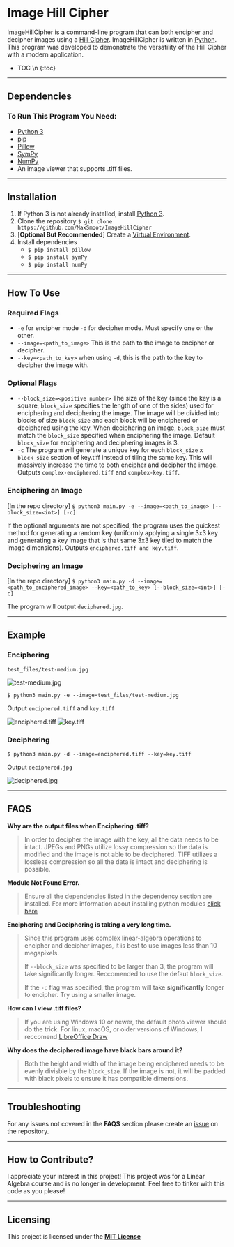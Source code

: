 # Image Hill Cipher

ImageHillCipher is a command-line program that can both encipher and decipher images using a [Hill Cipher](https://www.geeksforgeeks.org/hill-cipher/). ImageHillCipher is written in [Python](https://python.org). This program was developed to demonstrate the versatility of the Hill Cipher with a modern application.

* TOC
\n
{:toc}

-----
## Dependencies

### To Run This Program You Need:

+ [Python 3](https://www.python.org/downloads/)
+ [pip](https://pip.pypa.io/en/stable/installation/)
+ [Pillow](https://python-pillow.org/)
+ [SymPy](https://www.sympy.org/en/index.html)
+ [NumPy](https://numpy.org/)
+ An image viewer that supports .tiff files.

-----

## Installation

1. If Python 3 is not already installed, install [Python 3](https://www.python.org/downloads/).
2. Clone the repository `$ git clone https://github.com/MaxSmoot/ImageHillCipher`
3. [**Optional But Recommended**] Create a [Virtual Environment](https://docs.python.org/3/library/venv.html).
4. Install dependencies
      - ```$ pip install pillow```
      - ```$ pip install symPy```
      - ```$ pip install numPy```

-----

## How To Use

### Required Flags

+ `-e` for encipher mode `-d` for decipher mode. Must specify one or the other.
+ `--image=<path_to_image>` This is the path to the image to encipher or decipher.
+ `--key=<path_to_key>` when using `-d`, this is the path to the key to decipher the image with.

### Optional Flags
+ `--block_size=<positive number>` The size of the key (since the key is a square, `block_size` specifies the length of one of the sides) used for enciphering and deciphering the image. The image will be divided into blocks of size `block_size` and each block will be enciphered or deciphered using the key. When deciphering an image, `block_size` must match the `block_size` specified when enciphering the image. Default `block_size` for enciphering and deciphering images is 3.
+ `-c` The program will generate a unique key for each `block_size` x `block_size` section of key.tiff instead of tiling the same key. This will massively increase the time to both encipher and decipher the image. Outputs `complex-enciphered.tiff` and `complex-key.tiff`.

### Enciphering an Image

[In the repo directory] ```$ python3 main.py -e --image=<path_to_image> [--block_size=<int>] [-c]```

If the optional arguments are not specified, the program uses the quickest method for generating a random key (uniformly applying a single 3x3 key and generating a key image that is that same 3x3 key tiled to match the image dimensions). Outputs `enciphered.tiff and key.tiff`.

### Deciphering an Image

[In the repo directory] ```$ python3 main.py -d --image=<path_to_enciphered_image> --key=<path_to_key> [--block_size=<int>] [-c]```

The program will output `deciphered.jpg`.

-----
## Example

### Enciphering

`test_files/test-medium.jpg`

![test-medium.jpg](https://github.com/MaxSmoot/ImageHillCipher/blob/main/docs/test-medium.jpg?raw=true)

`$ python3 main.py -e --image=test_files/test-medium.jpg`

Output `enciphered.tiff` and `key.tiff`

![enciphered.tiff](https://github.com/MaxSmoot/ImageHillCipher/blob/main/docs/enciphered.png?raw=true)
![key.tiff](https://github.com/MaxSmoot/ImageHillCipher/blob/main/docs/key.png?raw=true)

### Deciphering

`$ python3 main.py -d --image=enciphered.tiff --key=key.tiff`

Output `deciphered.jpg`

![deciphered.jpg](https://github.com/MaxSmoot/ImageHillCipher/blob/main/docs/test-medium.jpg?raw=true)

-----
## FAQS

**Why are the output files when Enciphering .tiff?**
> In order to decipher the image with the key, all the data needs to be intact. JPEGs and PNGs utilize lossy compression so the data is modified and the image is not able to be deciphered. TIFF utilizes a lossless compression so all the data is intact and deciphering is possible.

**Module Not Found Error.**
>  Ensure all the dependencies listed in the dependency section are installed. For more information about installing python modules [click here](https://packaging.python.org/tutorials/installing-packages/)

**Enciphering and Deciphering is taking a very long time.**
> Since this program uses complex linear-algebra operations to encipher and decipher images, it is best to use images less than 10 megapixels.
> 
> If `--block_size` was specified to be larger than 3, the program will take significantly longer. Reccomended to use the defaut `block_size`.
> 
> If the `-c` flag was specified, the program will take **significantly** longer to encipher. Try using a smaller image.

**How can I view .tiff files?**
> If you are using Windows 10 or newer, the default photo viewer should do the trick. For linux, macOS, or older versions of Windows, I reccomend [LibreOffice Draw](https://www.libreoffice.org/discover/draw/)

**Why does the deciphered image have black bars around it?**
> Both the height and width of the image being enciphered needs to be evenly divisble by the `block_size`. If the image is not, it will be padded with black pixels to ensure it has compatible dimensions.

-----

## Troubleshooting

For any issues not covered in the **FAQS** section please create an [issue](https://github.com/MaxSmoot/ImageHillCipher/issues) on the repository.

-----

## How to Contribute?

I appreciate your interest in this project! This project was for a Linear Algebra course and is no longer in development. Feel free to tinker with this code as you please!

-----

## Licensing

This project is licensed under the **[MIT License](https://choosealicense.com/licenses/mit/)**

